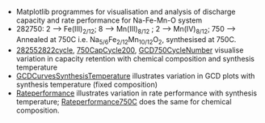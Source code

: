 * Matplotlib programmes for visualisation and analysis of discharge capacity and rate performance for Na-Fe-Mn-O system
* 282750: 2 --> Fe(III)<sub>2/12</sub>; 8 --> Mn(III)<sub>8/12</sub> ; 2 --> Mn(IV)<sub>8/12</sub>; 750 --> Annealed at 750C i.e. Na<sub>5/6</sub>Fe<sub>2/12</sub>Mn<sub>10/12</sub>O<sub>2</sub>, synthesised at 750C.
* [282552822cycle](https://github.com/harryfyjiswalker/Personal-Projects-2/blob/main/Part%20II%20Code/Capacity%20and%20Rate%20Analysis/282552822cycle.ipynb), [750CapCycle200](https://github.com/harryfyjiswalker/Personal-Projects-2/blob/main/Part%20II%20Code/Capacity%20and%20Rate%20Analysis/750CapCycle200%20(1).ipynb), [GCD750CycleNumber](https://github.com/harryfyjiswalker/Personal-Projects-2/blob/main/Part%20II%20Code/Capacity%20and%20Rate%20Analysis/GCD750CycleNumber.ipynb) visualise variation in capacity retention with
chemical composition and synthesis temperature
* [GCDCurvesSynthesisTemperature](https://github.com/harryfyjiswalker/Personal-Projects-2/blob/main/Part%20II%20Code/Capacity%20and%20Rate%20Analysis/GCDCurvesSynthesisTemperature.ipynb) illustrates variation in GCD plots with synthesis temperature (fixed composition)
* [Rateperformance](https://github.com/harryfyjiswalker/Personal-Projects-2/blob/main/Part%20II%20Code/Capacity%20and%20Rate%20Analysis/Rateperformance.ipynb) illustrates variation in rate performance with synthesis temperature; [Rateperformance750C](https://github.com/harryfyjiswalker/Personal-Projects-2/blob/main/Part%20II%20Code/Capacity%20and%20Rate%20Analysis/Rateperformance750C.ipynb) does the same for chemical composition. 


